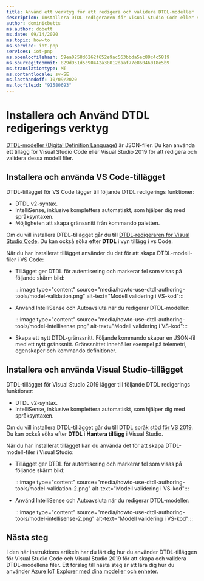 ```yaml
---
title: Använd ett verktyg för att redigera och validera DTDL-modeller | Microsoft Docs
description: Installera DTDL-redigeraren för Visual Studio Code eller Visual Studio 2019 och Använd den för att redigera IoT Plug and Play-modeller.
author: dominicbetts
ms.author: dobett
ms.date: 09/14/2020
ms.topic: how-to
ms.service: iot-pnp
services: iot-pnp
ms.openlocfilehash: 59ea0258d6262f652e9ac563bbda5ec89c4c5819
ms.sourcegitcommit: 829d951d5c90442a38012daaf77e86046018e5b9
ms.translationtype: MT
ms.contentlocale: sv-SE
ms.lasthandoff: 10/09/2020
ms.locfileid: "91580693"
---
```

# <a name="install-and-use-the-dtdl-authoring-tools"></a>Installera och Använd DTDL redigerings verktyg

[DTDL-modeller (Digital Definition Language)](https://github.com/Azure/opendigitaltwins-dtdl/blob/master/DTDL/v2/dtdlv2.md) är JSON-filer. Du kan använda ett tillägg för Visual Studio Code eller Visual Studio 2019 för att redigera och validera dessa modell filer.

## <a name="install-and-use-the-vs-code-extension"></a>Installera och använda VS Code-tillägget

DTDL-tillägget för VS Code lägger till följande DTDL redigerings funktioner:

- DTDL v2-syntax.
- IntelliSense, inklusive komplettera automatiskt, som hjälper dig med språksyntaxen.
- Möjligheten att skapa gränssnitt från kommando paletten.

Om du vill installera DTDL-tillägget går du till [DTDL-redigeraren för Visual Studio Code](https://marketplace.visualstudio.com/items?itemName=vsciot-vscode.vscode-dtdl). Du kan också söka efter **DTDL** i vyn tillägg i vs Code.

När du har installerat tillägget använder du det för att skapa DTDL-modell-filer i VS Code:

- Tillägget ger DTDL för autentisering och markerar fel som visas på följande skärm bild:

    :::image type="content" source="media/howto-use-dtdl-authoring-tools/model-validation.png" alt-text="Modell validering i VS-kod":::

- Använd IntelliSense och Autoavsluta när du redigerar DTDL-modeller:

    :::image type="content" source="media/howto-use-dtdl-authoring-tools/model-intellisense.png" alt-text="Modell validering i VS-kod":::

- Skapa ett nytt DTDL-gränssnitt. Följande kommando skapar en JSON-fil med ett nytt gränssnitt. Gränssnittet innehåller exempel på telemetri, egenskaper och kommando definitioner.

## <a name="install-and-use-the-visual-studio-extension"></a>Installera och använda Visual Studio-tillägget

DTDL-tillägget för Visual Studio 2019 lägger till följande DTDL redigerings funktioner:

- DTDL v2-syntax.
- IntelliSense, inklusive komplettera automatiskt, som hjälper dig med språksyntaxen.

Om du vill installera DTDL-tillägget går du till [DTDL språk stöd för VS 2019](https://marketplace.visualstudio.com/items?itemName=vsc-iot.vs16dtdllanguagesupport). Du kan också söka efter **DTDL** i **Hantera tillägg** i Visual Studio.

När du har installerat tillägget kan du använda det för att skapa DTDL-modell-filer i Visual Studio:

- Tillägget ger DTDL för autentisering och markerar fel som visas på följande skärm bild:

    :::image type="content" source="media/howto-use-dtdl-authoring-tools/model-validation-2.png" alt-text="Modell validering i VS-kod":::

- Använd IntelliSense och Autoavsluta när du redigerar DTDL-modeller:

    :::image type="content" source="media/howto-use-dtdl-authoring-tools/model-intellisense-2.png" alt-text="Modell validering i VS-kod":::

## <a name="next-steps"></a>Nästa steg

I den här instruktions artikeln har du lärt dig hur du använder DTDL-tilläggen för Visual Studio Code och Visual Studio 2019 för att skapa och validera DTDL-modellens filer. Ett förslag till nästa steg är att lära dig hur du använder [Azure IoT Explorer med dina modeller och enheter](./howto-use-iot-explorer.md).
